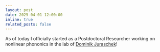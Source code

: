 ```yaml
---
layout: post
date: 2025-04-01 12:00:00
inline: true
related_posts: false
---
```


As of today I officially started as a Postdoctoral Researcher working on nonlinear phononics in the lab of <a href='https://www.jurascheklab.com/'>Dominik Juraschek</a>!
